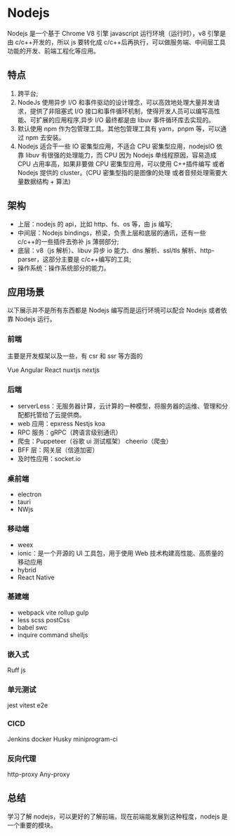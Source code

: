 # Nodejs

Nodejs 是一个基于 Chrome V8 引擎 javascript 运行环境（运行时），v8 引擎是由 c/c++开发的，所以 js 要转化成 c/c++后再执行，可以做服务端、中间层工具功能的开发、前端工程化等应用。

## 特点

1. 跨平台;
2. NodeJs 使用异步 I/O 和事件驱动的设计理念，可以高效地处理大量并发请求，提供了非阻塞式 I/O 接口和事件循环机制，使得开发人员可以编写高性能、可扩展的应用程序,异步 I/O 最终都是由 libuv 事件循环库去实现的。
3. 默认使用 npm 作为包管理工具。其他包管理工具有 yarn，pnpm 等，可以通过 npm 去安装。
4. Nodejs 适合干一些 IO 密集型应用，不适合 CPU 密集型应用，nodejsIO 依靠 libuv 有很强的处理能力，而 CPU 因为 Nodejs 单线程原因，容易造成 CPU 占用率高，如果非要做 CPU 密集型应用，可以使用 C++插件编写 或者 Nodejs 提供的 cluster。(CPU 密集型指的是图像的处理 或者音频处理需要大量数据结构 + 算法)

## 架构

- 上层：nodejs 的 api，比如 http、fs、os 等，由 js 编写;
- 中间层：Nodejs bindings，桥梁，负责上层和底层的通讯，还有一些 c/c++的一些插件去弥补 js 薄弱部分;
- 底层：v8（js 解析）、libuv 异步 io 能力、dns 解析、ssl/tls 解析、http-parser，这部分主要是 c/c++编写的工具;
- 操作系统：操作系统部分的能力。

## 应用场景

以下展示并不是所有东西都是 Nodejs 编写而是运行环境可以配合 Nodejs 或者依靠 Nodejs 运行。

### 前端

主要是开发框架以及一些，有 csr 和 ssr 等方面的

Vue Angular React nuxtjs nextjs

### 后端

- serverLess：无服务器计算，云计算的一种模型，将服务器的运维、管理和分配都托管给了云提供商。
- web 应用：epxress Nestjs koa
- RPC 服务：gRPC（跨语言级别通讯）
- 爬虫：Puppeteer（谷歌 ui 测试框架） cheerio（爬虫）
- BFF 层：网关层（信道加密）
- 及时性应用：socket.io

### 桌前端

- electron
- tauri
- NWjs

### 移动端

- weex
- ionic：是一个开源的 UI 工具包，用于使用 Web 技术构建高性能、高质量的移动应用
- hybrid
- React Native

### 基建端

- webpack vite rollup gulp
- less scss postCss
- babel swc
- inquire command shelljs

### 嵌入式

Ruff js

### 单元测试

jest vitest e2e

### CICD

Jenkins docker Husky miniprogram-ci

### 反向代理

http-proxy Any-proxy

## 总结

学习了解 nodejs，可以更好的了解前端，现在前端能发展到这种程度，nodejs 是一个重要的模块。
